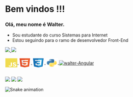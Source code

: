 # Bem vindos !!!
### Olá, meu nome é Walter.
- Sou estudante do curso Sistemas para Internet
- Estou seguindo para o ramo de desenvolvedor Front-End

<a href="https://github.com/Tinhow">
  <img height="135em" src="https://github-readme-stats.vercel.app/api?username=Tinhow&show_icons=true&theme=radical&include_all_commits=true&count_private=true"/>
  <img height="135em" src="https://github-readme-stats.vercel.app/api/top-langs/?username=Tinhow&layout=compact&langs_count=7&theme=radical"/>
</div>
  
<div style="display: inline_block"><br>
  <img align="center" alt="walter-Js" height="30" width="40" src="https://raw.githubusercontent.com/devicons/devicon/master/icons/javascript/javascript-plain.svg">
  <img align="center" alt="walter-HTML" height="30" width="40" src="https://raw.githubusercontent.com/devicons/devicon/master/icons/html5/html5-original.svg">
  <img align="center" alt="walter-CSS" height="30" width="40" src="https://raw.githubusercontent.com/devicons/devicon/master/icons/css3/css3-original.svg">
  <img align="center" alt="walter-Python" height="30" width="40" src="https://raw.githubusercontent.com/devicons/devicon/master/icons/python/python-original.svg">
  <img align="center" alt="walter-Angular" height="30" width="40" src="https://cdn.jsdelivr.net/gh/devicons/devicon/icons/angularjs/angularjs-plain.svg">

  <img align="right" alt="" height="150" style="border-radius:50px;" src="">
</div>

##
 
<div> 
  <a href="https://www.instagram.com/_walter.f/" target="_blank"><img src="https://img.shields.io/badge/-Instagram-%23E4405F?style=for-the-badge&logo=instagram&logoColor=white" target="_blank"></a>
  <a href = "mailto:walterfilho1000@gmail.com"><img src="https://img.shields.io/badge/-Gmail-%23333?style=for-the-badge&logo=gmail&logoColor=white" target="_blank"></a>
  <a href="https://www.linkedin.com/in/walter-filho-180353215" target="_blank"><img src="https://img.shields.io/badge/-LinkedIn-%230077B5?style=for-the-badge&logo=linkedin&logoColor=white" target="_blank"></a> 
  
![Snake animation](https://github.com/Tinhow/Tinhow/blob/output/github-contribution-grid-snake.svg)
  
</div>
  
  
  
  
  
<!---
Tinhow/Tinhow is a ✨ special ✨ repository because its `README.md` (this file) appears on your GitHub profile.
You can click the Preview link to take a look at your changes.
--->

